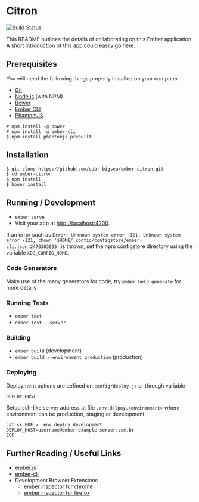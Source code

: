 # Citron
[![Build Status](https://travis-ci.org/eubr-bigsea/ember-citron.svg?branch=gm_deploy)](https://travis-ci.org/eubr-bigsea/ember-citron)

This README outlines the details of collaborating on this Ember application.
A short introduction of this app could easily go here.

## Prerequisites

You will need the following things properly installed on your computer.

* [Git](http://git-scm.com/)
* [Node.js](http://nodejs.org/) (with NPM)
* [Bower](http://bower.io/)
* [Ember CLI](http://ember-cli.com/)
* [PhantomJS](http://phantomjs.org/)

```
# npm install -g bower
# npm install -g ember-cli
$ npm install phantomjs-prebuilt
```

## Installation

```
$ git clone https://github.com/eubr-bigsea/ember-citron.git
$ cd ember-citron
$ npm install
$ bower install
```

## Running / Development

* `ember serve`
* Visit your app at [http://localhost:4200](http://localhost:4200).

If an error such as `Error: Unknown system error -121: Unknown system error
-121, chown '$HOME/.config/configstore/ember-cli.json.2476383093'` is thrown,
set the npm configstore directory using the variable `XDG_CONFIG_HOME`.

### Code Generators

Make use of the many generators for code, try `ember help generate` for more details

### Running Tests

* `ember test`
* `ember test --server`

### Building

* `ember build` (development)
* `ember build --environment production` (production)

### Deploying

Deployment options are defined on `config/deploy.js` or through variable
```
DEPLOY_HOST
```

Setup ssh-like server address at file `.env.delpoy.<environment>` where
environment can be production, staging or development.

```
cat << EOF > .env.deploy.development
DEPLOY_HOST=username@ember-example-server.com.br
EOF
```

## Further Reading / Useful Links

* [ember.js](http://emberjs.com/)
* [ember-cli](http://ember-cli.com/)
* Development Browser Extensions
  * [ember inspector for chrome](https://chrome.google.com/webstore/detail/ember-inspector/bmdblncegkenkacieihfhpjfppoconhi)
  * [ember inspector for firefox](https://addons.mozilla.org/en-US/firefox/addon/ember-inspector/)

